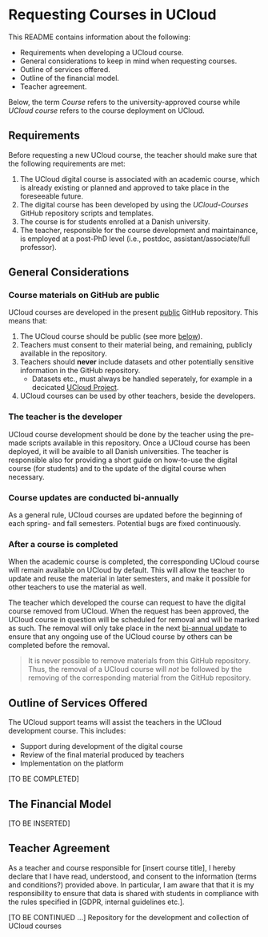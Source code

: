 # Requesting Courses in UCloud 

This README contains information about the following:

- Requirements when developing a UCloud course.
- General considerations to keep in mind when requesting courses.
- Outline of services offered.
- Outline of the financial model.
- Teacher agreement.

Below, the term *Course* refers to the university-approved course while *UCloud course* refers to the course deployment on UCloud.

## Requirements 

Before requesting a new UCloud course, the teacher should make sure that the following requirements are met: 

1. The UCloud digital course is associated with an academic course, which is already existing or planned and approved to take place in the foreseeable future.  
2. The digital course has been developed by using the *UCloud-Courses* GitHub repository scripts and templates.
3. The course is for students enrolled at a Danish university.
4. The teacher, responsible for the course development and maintainance, is employed at a post-PhD level (i.e., postdoc, assistant/associate/full professor).

## General Considerations

### Course materials on GitHub are public

UCloud courses are developed in the present [public](https://docs.github.com/en/repositories/creating-and-managing-repositories/about-repositories#about-repository-visibility) GitHub repository. This means that:

1. The UCloud course should be public (see more [below](./ucloud-courses-requirements.md#general-considerations)).
2. Teachers must consent to their material being, and remaining, publicly available in the repository.  
3. Teachers should **never** include datasets and other potentially sensitive information in the GitHub repository. 
    - Datasets etc., must always be handled seperately, for example in a decicated [UCloud Project](https://docs.cloud.sdu.dk/guide/project-intro.html).
4. UCloud courses can be used by other teachers, beside the developers.

### The teacher is the developer 

UCloud course development should be done by the teacher using the pre-made scripts available in this repository. Once a UCloud course has been deployed, it will be avaible to all Danish universities. 
The teacher is responsible also for providing a short guide on how-to-use the digital course (for students) and to the update of the digital course when necessary. 

### Course updates are conducted bi-annually 

As a general rule, UCloud courses are updated before the beginning of each spring- and fall semesters. Potential bugs are fixed continuously. 

### After a course is completed 

When the academic course is completed, the corresponding UCloud course will remain available on UCloud by default. This will allow the teacher to update and reuse the material in later semesters, and make it possible for other teachers to use the material as well. 

The teacher which developed the course can request to have the digital course removed from UCloud.
When the request has been approved, the UCloud course in question will be scheduled for removal and will be marked as such. The removal will only take place in the next [bi-annual update](ucloud-courses-requirements.md#course-updates-are-conducted-bi-annually) to ensure that any ongoing use of the UCloud course by others can be completed before the removal.

> It is never possible to remove materials from this GitHub repository. Thus, the removal of a UCloud course will *not* be followed by the removing of the corresponding material from the GitHub repository. 

## Outline of Services Offered 

The UCloud support teams will assist the teachers in the UCloud development course. This includes:

- Support during development of the digital course
- Review of the final material produced by teachers
- Implementation on the platform 

[TO BE COMPLETED]

## The Financial Model

[TO BE INSERTED]

## Teacher Agreement 

As a teacher and course responsible for [insert course title], I hereby declare that I have read, understood, and consent to the information (terms and conditions?) provided above. In particular, I am aware that that it is my responsibility to ensure that data is shared with students in compliance with the rules specified in [GDPR, internal guidelines etc.]. 

[TO BE CONTINUED ...]
Repository for the development and collection of UCloud courses
